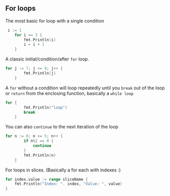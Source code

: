 ## For loops

The most basic for loop with a single condition

```go
 i := 1
    for i <= 3 {
        fmt.Println(i)
        i = i + 1
    }
```

A classic initial/condition/after `for` loop.

```go
for j := 7; j <= 9; j++ {
        fmt.Println(j)
    }
```

A `for` without a condition will loop repeatedly until you `break` out of the loop or `return` from the enclosing function, basically a `while loop`

```go
for {
        fmt.Println("loop")
        break
    }
```



You can also `continue` to the next iteration of the loop

```go
for n := 0; n <= 5; n++ {
        if n%2 == 0 {
            continue
        }
        fmt.Println(n)
    }
```

For loops in slices. (Basically a for each with indexes :) 

```go
for index,value := range sliceName {
    fmt.Println("Index: ". index, "Value: ", value)
}
```

